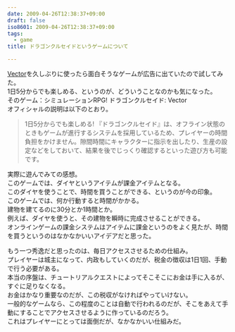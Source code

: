 ```yaml
---
date: 2009-04-26T12:38:37+09:00
draft: false
iso8601: 2009-04-26T12:38:37+09:00
tags:
  - game
title: ドラゴンクルセイドというゲームについて

---
```


[Vector](http://www.vector.co.jp/)を久しぶりに使ったら面白そうなゲームが広告に出ていたので試してみた。  
1日5分からでも楽しめる、というのが、どういうことなのかも気になった。  
そのゲーム：シミュレーションRPG! ドラゴンクルセイド: Vector  
オフィシャルの説明は以下のとおり。

> 1日5分からでも楽しめる! 『ドラゴンクルセイド』は、オフライン状態のときもゲームが進行するシステムを採用しているため、プレイヤーの時間負担をかけません。隙間時間にキャラクターに指示を出したり、生産の設定などをしておいて、結果を後でじっくり確認するといった遊び方も可能です。

実際に遊んでみての感想。  
このゲームでは、ダイヤというアイテムが課金アイテムとなる。  
このダイヤを使うことで、時間を買うことができる、というのが今の印象。  
このゲームでは、何か行動すると時間がかかる。  
建物を建てるのに30分とか1時間とか。  
例えば、ダイヤを使うと、その建物を瞬時に完成させることができる。  
オンラインゲームの課金システムはアイテムに課金というのをよく見たが、時間を買うというのはなかなかいいアイデアだと思った。  

もう一つ秀逸だと思ったのは、毎日アクセスさせるための仕組み。  
プレイヤーは城主になって、内政もしていくのだが、税金の徴収は1日1回、手動で行う必要がある。  
本当の序盤は、チュートリアルクエストによってそこそこにお金は手に入るが、すぐに足りなくなる。  
お金はかなり重要なのだが、この税収がなければやっていけない。  
一般的なゲームなら、この程度のことは自動で行われるのだが、そこをあえて手動にすることでアクセスさせるように作っているのだろう。  
これはプレイヤーにとっては面倒だが、なかなかいい仕組みだ。
